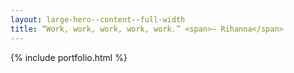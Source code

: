 ```yaml
---
layout: large-hero--content--full-width
title: “Work, work, work, work, work.” <span>— Rihanna</span>
---
```


{% include portfolio.html %}
